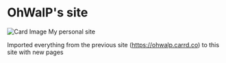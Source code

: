 # OhWalP's site

![Card Image](https://ohwalp.github.io/assets/images/card.jpg)
My personal site

Imported everything from the previous site (https://ohwalp.carrd.co) to this site with new pages




